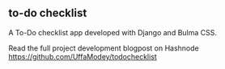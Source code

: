 ## to-do checklist

A To-Do checklist app developed with Django and Bulma CSS.

Read the full project development blogpost on Hashnode https://github.com/UffaModey/todochecklist